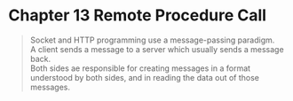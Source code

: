# Chapter 13 Remote Procedure Call

>Socket and HTTP programming use a message-passing paradigm.<br>
A client sends a message to a server which usually sends a message back. <br>
Both sides ae responsible for creating messages in a format understood by both sides, and in reading the data out of those messages.